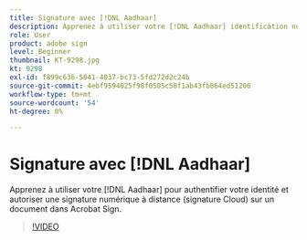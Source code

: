 ```yaml
---
title: Signature avec [!DNL Aadhaar]
description: Apprenez à utiliser votre [!DNL Aadhaar] identification numérique pour authentifier votre identité et autoriser une signature numérique à distance (signature Cloud) sur un document dans Acrobat Sign
role: User
product: adobe sign
level: Beginner
thumbnail: KT-9298.jpg
kt: 9298
exl-id: f899c636-5041-4037-bc73-5fd272d2c24b
source-git-commit: 4ebf9594025f98f0505c58f1ab43fb864ed51206
workflow-type: tm+mt
source-wordcount: '54'
ht-degree: 0%

---
```


# Signature avec [!DNL Aadhaar]

Apprenez à utiliser votre [!DNL Aadhaar] pour authentifier votre identité et autoriser une signature numérique à distance (signature Cloud) sur un document dans Acrobat Sign.

>[!VIDEO](https://video.tv.adobe.com/v/338362?quality=12&learn=on&hidetitle=true)
